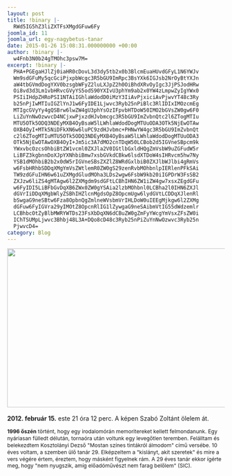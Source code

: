 ```yaml
---
layout: post
title: !binary |-
  RWd5IG5hZ3liZXTFsXMgdGFuw6Fy
joomla_id: 11
joomla_url: egy-nagybetus-tanar
date: 2015-01-26 15:08:31.000000000 +00:00
author: !binary |-
  w4Fnb3N0b24gTMOhc3psw7M=
excerpt: !binary |-
  PHA+PGEgaHJlZj0iaHR0cDovL3d3dy5tb2x0b3BlcmEuaHUvdGFyL1N6YWJv
  Wm9sdGFuMy5qcGciPjxpbWcgc3R5bGU9ImRpc3BsYXk6IGJsb2NrOyBtYXJn
  aW4tbGVmdDogYXV0bzsgbWFyZ2luLXJpZ2h0OiBhdXRvOyIgc3JjPSJodHRw
  Oi8vd3d3Lm1vbHRvcGVyYS5odS90YXIvU3phYm9ab2x0YW4zLmpwZyIgYWx0
  PSIiIHdpZHRoPSI1NTAiIGhlaWdodD0iMzY3IiAvPjxiciAvPjwvYT48c3Ry
  b25nPjIwMTIuIGZlYnJ1w6FyIDE1Ljwvc3Ryb25nPiBlc3RlIDIxIMOzcmEg
  MTIgcGVyYy4gQSBrw6lwZW4gU3phYsOzIFpvbHTDoW50IMO2bGVsZW0gw6F0
  LiZuYnNwOzwvcD4NCjxwPjxzdHJvbmcgc3R5bGU9ImZvbnQtc2l6ZTogMTIu
  MTU5OTk5ODQ3NDEyMXB4OyBsaW5lLWhlaWdodDogMTUuODA3OTk5NjEwOTAw
  OXB4OyI+MTk5NiDFkXN6w6luPC9zdHJvbmc+PHNwYW4gc3R5bGU9ImZvbnQt
  c2l6ZTogMTIuMTU5OTk5ODQ3NDEyMXB4OyBsaW5lLWhlaWdodDogMTUuODA3
  OTk5NjEwOTAwOXB4OyI+Jm5ic3A7dMO2cnTDqW50LCBob2d5IGVneSBpcm9k
  YWxvbcOzcsOhbiBtZW1vcml0ZXJla2V0IGtlbGxldHQgZmVsbW9uZGFudW5r
  LiBFZ3kgbnnDoXJpYXNhbiBmw7xsbGVkdCBkw6lsdXTDoW4sIHRvcm5hw7Ny
  YSB1dMOhbiB2b2x0dW5rIGVneSBsZXZlZ8WRdGxlbiB0ZXJlbWJlbi4gRmVs
  w6FsbHRhbSDDqXMgYmVsZWtlemR0ZW0gS29zenRvbMOhbnlpIERlenPFkSAi
  TW9zdGFuIHN6w61uZXMgdGludMOha3LDs2wgw6FsbW9kb20iIGPDrW3FsSB2
  ZXJzw6liZS4gMTAgw6l2ZXMgdm9sdGFtLCBhIHN6ZW1iZW4gw7xsxZEgdGFu
  w6FyIDI5LiBFbGvDqXB6ZWx0ZW0gYSAia2lzbMOhbnl0LCBha2l0IHN6ZXJl
  dGVrIiDDqXMgbWlyZSBhIHZlcnMgdsOpZ8OpcmUgw6lydGVtLCDDqXJlenRl
  bSwgaG9neSBtw6Fza8OpbnQgZmlneWVsbmVrIHLDoW0uIEEgMjkgw6l2ZXMg
  dGFuw6FyIGVra29yIMOtZ8OpcnRlIG1lZywgaG9neSAibmVtIG55dWdzemlr
  LCBhbcOtZyBlbMWRYWTDs23FsXbDqXN6dCBuZW0gZmFyYWcgYmVsxZFsZW0i
  IChTSUMpLjwvc3Bhbj48L3A+DQo8cD48c3Ryb25nPiZuYnNwOzwvc3Ryb25n
  PjwvcD4=
category: Blog
---
```

<p><a href="http://www.moltopera.hu/tar/SzaboZoltan3.jpg"><img style="display: block; margin-left: auto; margin-right: auto;" src="http://www.moltopera.hu/tar/SzaboZoltan3.jpg" alt="" width="550" height="367" /><br /></a><strong>2012. február 15.</strong> este 21 óra 12 perc. A képen Szabó Zoltánt ölelem át.&nbsp;</p>
<p><strong style="font-size: 12.1599998474121px; line-height: 15.8079996109009px;">1996 őszén</strong><span style="font-size: 12.1599998474121px; line-height: 15.8079996109009px;">&nbsp;történt, hogy egy irodalomórán memoritereket kellett felmondanunk. Egy nyáriasan fülledt délután, tornaóra után voltunk egy levegőtlen teremben. Felálltam és belekezdtem Kosztolányi Dezső "Mostan színes tintákról álmodom" című versébe. 10 éves voltam, a szemben ülő tanár 29. Elképzeltem a "kislányt, akit szeretek" és mire a vers végére értem, éreztem, hogy másként figyelnek rám. A 29 éves tanár ekkor ígérte meg, hogy "nem nyugszik, amíg előadóművészt nem farag belőlem" (SIC).</span></p>
<p><strong>&nbsp;</strong></p>
